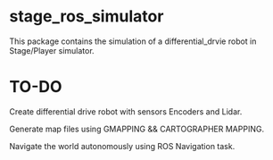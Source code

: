 # stage_ros_simulator
This package contains the simulation of a differential_drvie robot in Stage/Player simulator.


# TO-DO 

Create differential drive robot with sensors Encoders and Lidar. 

Generate map files using GMAPPING && CARTOGRAPHER MAPPING. 

Navigate the world autonomously using ROS Navigation task.  